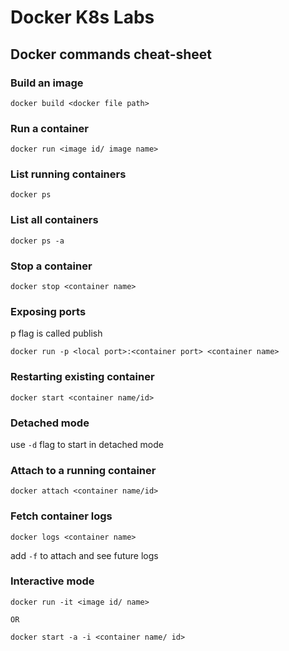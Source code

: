 # Docker K8s Labs

## Docker commands cheat-sheet

### Build an image

```shell
docker build <docker file path>
```

### Run a container

```shell
docker run <image id/ image name>
```

### List running containers

```shell
docker ps
```

### List all containers

```shell
docker ps -a
```

### Stop a container

```shell
docker stop <container name>
```

### Exposing ports

p flag is called publish

```shell
docker run -p <local port>:<container port> <container name>
```

### Restarting existing container

```shell
docker start <container name/id>
```

### Detached mode

use `-d` flag to start in detached mode

### Attach to a running container

```shell
docker attach <container name/id>
```

### Fetch container logs

```shell
docker logs <container name>
```

add `-f` to attach and see future logs

### Interactive mode

```shell
docker run -it <image id/ name>

OR

docker start -a -i <container name/ id>
```
